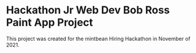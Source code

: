# Hackathon Jr Web Dev Bob Ross Paint App Project

This project was created for the mintbean Hiring Hackathon in November of 2021.
